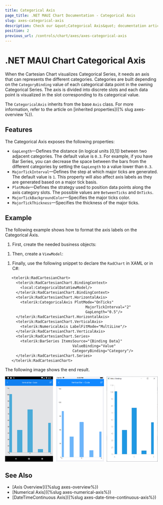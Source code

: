 ```yaml
---
title: Categorical Axis
page_title: .NET MAUI Chart Documentation - Categorical Axis
slug: axes-categorical-axis
description: Check our &quot;Categorical Axis&quot; documentation article for Telerik Chart for .NET MAUI.
position: 2
previous_url: /controls/chart/axes/axes-categorical-axis
---
```


# .NET MAUI Chart Categorical Axis

When the Cartesian Chart visualizes Categorical Series, it needs an axis that can represents the different categories. Categories are built depending on the `CategoryBinding` value of each categorical data point in the owning Categorical Series. The axis is divided into discrete slots and each data point is visualized in the slot corresponding to its categorical value.

The `CategoricalAxis` inherits from the base `Axis` class. For more information, refer to the article on [inherited properties]({% slug axes-overview %}).

## Features

The Categorical Axis exposes the following properties:

- `GapLength`&mdash;Defines the distance (in logical units [0,1]) between two adjacent categories. The default value is `0.3`. For example, if you have Bar Series, you can decrease the space between the bars from the different categories by setting the `GapLength` to a value lower than `0.3`.
- `MajorTickInterval`&mdash;Defines the step at which major ticks are generated. The default value is `1`. This property will also affect axis labels as they are generated based on a major tick basis.
- `PlotMode`&mdash;Defines the strategy used to position data points along the axis category slots. The possible values are `BetweenTicks` and `OnTicks`.
- `MajorTickBackgroundColor`&mdash;Specifies the major ticks color.
- `MajorTickThickness`&mdash;Specifies the thickness of the major ticks.

## Example

The following example shows how to format the axis labels on the Categorical Axis.

1. First, create the needed business objects:

 <snippet id='categorical-data-model' />


1. Then, create a `ViewModel`:

 <snippet id='chart-series-categorical-data-view-model' />


1. Finally, use the following snippet to declare the `RadChart` in XAML or in C#:

 ```XAML
    <telerik:RadCartesianChart>
	  <telerik:RadCartesianChart.BindingContext>
	    <local:CategoricalDataViewModel/>
	  </telerik:RadCartesianChart.BindingContext>
	  <telerik:RadCartesianChart.HorizontalAxis>
	    <telerik:CategoricalAxis PlotMode="OnTicks"
								      MajorTickInterval="2"
									  GapLength="0.5"/>
	  </telerik:RadCartesianChart.HorizontalAxis>
	  <telerik:RadCartesianChart.VerticalAxis>
	    <telerik:NumericalAxis LabelFitMode="MultiLine"/>
	  </telerik:RadCartesianChart.VerticalAxis>
	  <telerik:RadCartesianChart.Series>
	    <telerik:BarSeries ItemsSource="{Binding Data}"
		                        ValueBinding="Value"
                                CategoryBinding="Category"/>
	  </telerik:RadCartesianChart.Series>
    </telerik:RadCartesianChart>
 ```


The following image shows the end result.

![CategoricalAxis](images/axes-categorical-axis-example.png)

## See Also

- [Axis Overview]({%slug axes-overview%})
- [Numerical Axis]({%slug axes-numerical-axis%})
- [DateTimeContinuous Axis]({%slug axes-date-time-continuous-axis%})
